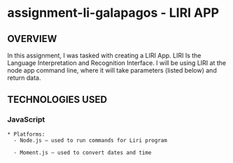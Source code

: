 # assignment-li-galapagos - LIRI APP

## **OVERVIEW**

In this assignment, I was tasked with creating a LIRI App. LIRI Is the Language Interpretation and Recognition Interface. I will be using LIRI at the node app command line, where it will take parameters (listed below) and return data. 

## **TECHNOLOGIES USED**

### **JavaScript**
    * Platforms:
      - Node.js – used to run commands for Liri program

      - Moment.js – used to convert dates and time
